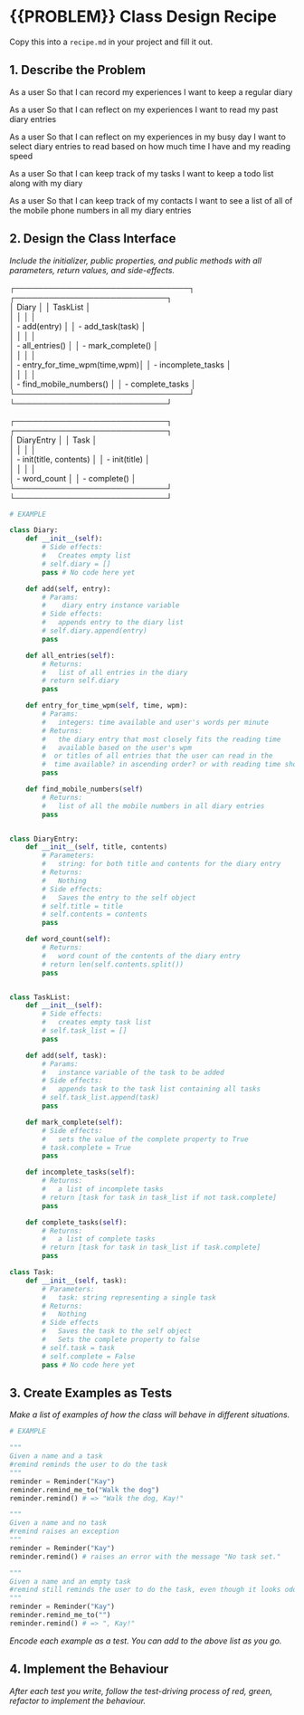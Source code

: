 # {{PROBLEM}} Class Design Recipe

Copy this into a `recipe.md` in your project and fill it out.

## 1. Describe the Problem

As a user
So that I can record my experiences
I want to keep a regular diary

As a user
So that I can reflect on my experiences
I want to read my past diary entries

As a user
So that I can reflect on my experiences in my busy day
I want to select diary entries to read based on how much time I have and my reading speed

As a user
So that I can keep track of my tasks
I want to keep a todo list along with my diary

As a user
So that I can keep track of my contacts
I want to see a list of all of the mobile phone numbers in all my diary entries

## 2. Design the Class Interface

_Include the initializer, public properties, and public methods with all parameters, return values, and side-effects._

┌───────────────────────────────┐     ┌───────────────────────────┐  
│ Diary                         │     │ TaskList                  │  
│                               │     │                           │  
│ - add(entry)                  │     │ - add_task(task)          │  
│                               │     │                           │  
│ - all_entries()               │     │ - mark_complete()         │  
│                               │     │                           │  
│ - entry_for_time_wpm(time,wpm)│     │ - incomplete_tasks        │  
│                               │     │                           │  
│ - find_mobile_numbers()       │     │ - complete_tasks          │  
└───────────────────────────────┘     └───────────────────────────┘  

┌───────────────────────────┐         ┌───────────────────────────┐  
│ DiaryEntry                │         │ Task                      │  
│                           │         │                           │  
│ - init(title, contents)   │         │ - init(title)             │  
│                           │         │                           │  
│ - word_count              │         │ - complete()              │  
└───────────────────────────┘         └───────────────────────────┘  


```python
# EXAMPLE

class Diary:
    def __init__(self):
        # Side effects:
        #   Creates empty list
        # self.diary = []
        pass # No code here yet

    def add(self, entry):
        # Params:
        #    diary entry instance variable
        # Side effects:
        #   appends entry to the diary list
        # self.diary.append(entry)
        pass

    def all_entries(self):
        # Returns:
        #   list of all entries in the diary
        # return self.diary
        pass

    def entry_for_time_wpm(self, time, wpm):
        # Params:
        #   integers: time available and user's words per minute
        # Returns:
        #   the diary entry that most closely fits the reading time
        #   available based on the user's wpm
        #  or titles of all entries that the user can read in the
        #  time available? in ascending order? or with reading time shown?
        pass

    def find_mobile_numbers(self)
        # Returns:
        #   list of all the mobile numbers in all diary entries
        pass


class DiaryEntry:
    def __init__(self, title, contents)
        # Parameters:
        #   string: for both title and contents for the diary entry
        # Returns:
        #   Nothing
        # Side effects:
        #   Saves the entry to the self object
        # self.title = title
        # self.contents = contents
        pass

    def word_count(self):
        # Returns:
        #   word count of the contents of the diary entry
        # return len(self.contents.split())
        pass


class TaskList:
    def __init__(self):
        # Side effects:
        #   creates empty task list
        # self.task_list = []
        pass

    def add(self, task):
        # Params:
        #   instance variable of the task to be added
        # Side effects:
        #   appends task to the task list containing all tasks
        # self.task_list.append(task)
        pass

    def mark_complete(self):
        # Side effects:
        #   sets the value of the complete property to True
        # task.complete = True
        pass

    def incomplete_tasks(self):
        # Returns: 
        #   a list of incomplete tasks
        # return [task for task in task_list if not task.complete]
        pass

    def complete_tasks(self):
        # Returns: 
        #   a list of complete tasks
        # return [task for task in task_list if task.complete]
        pass

class Task:
    def __init__(self, task):
        # Parameters:
        #   task: string representing a single task
        # Returns:
        #   Nothing
        # Side effects
        #   Saves the task to the self object
        #   Sets the complete property to false
        # self.task = task
        # self.complete = False
        pass # No code here yet
```

## 3. Create Examples as Tests

_Make a list of examples of how the class will behave in different situations._

``` python
# EXAMPLE

"""
Given a name and a task
#remind reminds the user to do the task
"""
reminder = Reminder("Kay")
reminder.remind_me_to("Walk the dog")
reminder.remind() # => "Walk the dog, Kay!"

"""
Given a name and no task
#remind raises an exception
"""
reminder = Reminder("Kay")
reminder.remind() # raises an error with the message "No task set."

"""
Given a name and an empty task
#remind still reminds the user to do the task, even though it looks odd
"""
reminder = Reminder("Kay")
reminder.remind_me_to("")
reminder.remind() # => ", Kay!"
```

_Encode each example as a test. You can add to the above list as you go._

## 4. Implement the Behaviour

_After each test you write, follow the test-driving process of red, green, refactor to implement the behaviour._
